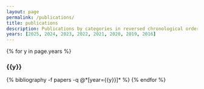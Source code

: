 ```yaml
---
layout: page
permalink: /publications/
title: publications
description: Publications by categories in reversed chronological order. Generated by jekyll-scholar.
years: [2025, 2024, 2023, 2022, 2021, 2020, 2019, 2016]
---
```


{% for y in page.years %}
  <h3 class="year">{{y}}</h3>
  {% bibliography -f papers -q @*[year={{y}}]* %}
{% endfor %}
